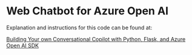 # Web Chatbot for Azure Open AI

Explanation and instructions for this code can be found at: 

[Building Your own Conversational Copilot with Python, Flask, and Azure Open AI SDK](https://rodtrent.substack.com/p/building-your-own-conversational)
